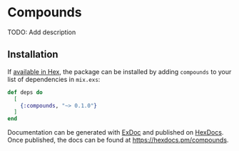 # Compounds

TODO: Add description

## Installation

If [available in Hex](https://hex.pm/docs/publish), the package can be installed
by adding `compounds` to your list of dependencies in `mix.exs`:

```elixir
def deps do
  [
    {:compounds, "~> 0.1.0"}
  ]
end
```

Documentation can be generated with [ExDoc](https://github.com/elixir-lang/ex_doc)
and published on [HexDocs](https://hexdocs.pm). Once published, the docs can
be found at <https://hexdocs.pm/compounds>.

